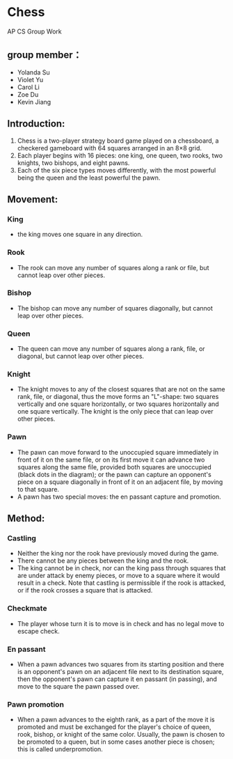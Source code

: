 # Chess
AP CS Group Work

## group member：
* Yolanda Su
* Violet Yu
* Carol Li
* Zoe Du
* Kevin Jiang

## Introduction:
1. Chess is a two-player strategy board game played on a chessboard, a checkered gameboard with 64 squares arranged in an 8×8 grid.
2. Each player begins with 16 pieces: one king, one queen, two rooks, two knights, two bishops, and eight pawns.
3. Each of the six piece types moves differently, with the most powerful being the queen and the least powerful the pawn.

## Movement:
### King 
* the king moves one square in any direction.
### Rook
* The rook can move any number of squares along a rank or file, but cannot leap over other pieces.
### Bishop
* The bishop can move any number of squares diagonally, but cannot leap over other pieces.
### Queen
* The queen can move any number of squares along a rank, file, or diagonal, but cannot leap over other pieces.
### Knight
* The knight moves to any of the closest squares that are not on the same rank, file, or diagonal, thus the move forms an "L"-shape: two squares vertically and one square horizontally, or two squares horizontally and one square vertically. The knight is the only piece that can leap over other pieces.
### Pawn
* The pawn can move forward to the unoccupied square immediately in front of it on the same file, or on its first move it can advance two squares along the same file, provided both squares are unoccupied (black dots in the diagram); or the pawn can capture an opponent's piece on a square diagonally in front of it on an adjacent file, by moving to that square. 
* A pawn has two special moves: the en passant capture and promotion.

## Method:
### Castling
* Neither the king nor the rook have previously moved during the game.
* There cannot be any pieces between the king and the rook.
* The king cannot be in check, nor can the king pass through squares that are under attack by enemy pieces, or move to a square where it would result in a check. Note that castling is permissible if the rook is attacked, or if the rook crosses a square that is attacked.
### Checkmate
* The player whose turn it is to move is in check and has no legal move to escape check.
### En passant
* When a pawn advances two squares from its starting position and there is an opponent's pawn on an adjacent file next to its destination square, then the opponent's pawn can capture it en passant (in passing), and move to the square the pawn passed over.
### Pawn promotion
* When a pawn advances to the eighth rank, as a part of the move it is promoted and must be exchanged for the player's choice of queen, rook, bishop, or knight of the same color. Usually, the pawn is chosen to be promoted to a queen, but in some cases another piece is chosen; this is called underpromotion. 
